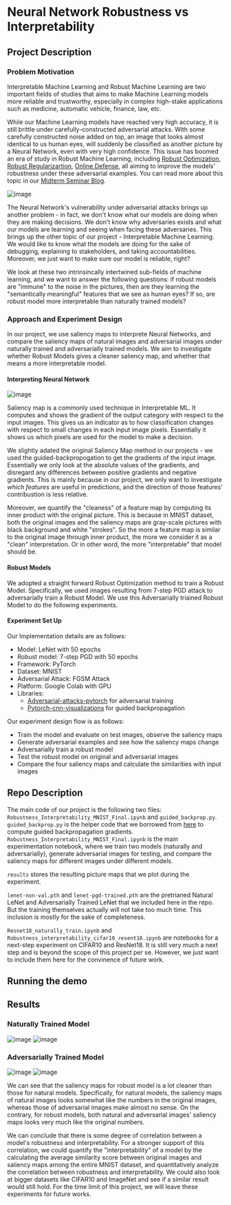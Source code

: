 # Neural Network Robustness vs Interpretability
## Project Description
### Problem Motivation
Interpretable Machine Learning and Robust Machine Learning are two important fields of studies that aims to make Machine Learning models more reliable and trustworthy, especially in complex high-stake applications such as medicine, automatic vehicle, finance, law, etc. 

While our Machine Learning models have reached very high accuracy, it is still brittle under carefully-constructed adversarial attacks. With some carefully constructed noise added on top, an image that looks almost identical to us human eyes, will suddenly be classified as another picture by a Neural Network, even with very high confidence. This issue has boomed an era of study in Robust Machine Learning, including [Robust Optimization](https://arxiv.org/pdf/1706.06083.pdf), [Robust Regularizartion](https://arxiv.org/abs/1807.10272),  [Online Defense](https://arxiv.org/abs/2103.14222), all aiming to improve the models' robustness under these adversarial examples. You can read more about this topic in our [Midterm Seminar Blog](https://medium.com/@zixi-wang/comparing-adversarial-attacks-and-defenses-vision-vs-speech-5e2e0f9f753b).

![image](https://user-images.githubusercontent.com/59561588/146614009-dc0914f5-b52a-4e82-9067-8d0c89902ec1.png)

The Neural Network's vulnerability under adversarial attacks brings up another problem - in fact, we don't know what our models are doing when they are making decisions. We don't know why adversaries exists and what our models are learning and seeing when facing these adversaries. This brings up the other topic of our project - Interpretable Machine Learning. We would like to know what the models are doing for the sake of debugging, explaining to stakeholders, and taking accountabilities. Moreover, we just want to make sure our model is reliable, right?

We look at these two intrinsincally intertwined sub-fields of machine learning, and we want to answer the following questions: if robust models are "immune" to the noise in the pictures, then are they learning the "semantically meaningful" features that we see as human eyes? If so, are robust model more interpretable than naturally trained models?
### Approach and Experiment Design
In our project, we use saliency maps to interprete Neural Networks, and compare the saliency maps of natural images and adversarial images under naturally trained and adversarially trained models. We aim to investigate whether Robust Models gives a cleaner saliency map, and whether that means a more interpretable model.
#### Interpreting Neural Network
![image](https://user-images.githubusercontent.com/59561588/146616863-67730e9e-0d61-45e7-8139-975587fdd6e9.png)

Saliency map is a commonly used technique in Interpretable ML. It computes and shows the gradient of the output category with respect to the input images. This gives us an indicator as to how classification changes with respect to small changes in each input image pixels. Essentially it shows us which pixels are used for the model to make a decision. 

We slightly adated the original Saliency Map method in our projects - we used the guided-backpropogation to get the gradients of the input image. Essentially we only look at the absolute values of the gradients, and disregard any differences between positive gradients and negative gradients. This is mainly because in our project, we only want to investigate *which features* are useful in predictions, and the direction of those features' contribustion is less relative.

Moreover, we quantify the "cleaness" of a feature map by computing its inner product with the original picture. This is because in MNIST dataset, both the original images and the saliency maps are gray-scale pictures with black background and white "strokes". So the more a feature map is similar to the original image through inner product, the more we consider it as a "clean" interpretation. Or in other word, the more "interpretable" that model should be.
#### Robust Models
We adopted a straight forward Robust Optimization method to train a Robust Model. Specifically, we used images resulting from 7-step PGD attack to adversarially train a Robust Model. We use this Adversarially triained Robust Model to do the following experiments.
#### Experiment Set Up
Our Implementation details are as follows:
* Model: LeNet with 50 epochs
* Robust model: 7-step PGD with 50 epochs
* Framework: PyTorch
* Dataset: MNIST
* Adversarial Attack: FGSM Attack
* Platform: Google Colab with GPU
* Libraries: 
  * [Adversarial-attacks-pytorch](https://github.com/Harry24k/adversarial-attacks-pytorch) for adversarial training
  * [Pytorch-cnn-visualizations](https://github.com/utkuozbulak/pytorch-cnn-visualizations) for guided backpropagation

Our experiment design flow is as follows:
* Train the model and evaluate on test images, observe the saliency maps
* Generate adversarial examples and see how the saliency maps change
* Adversarially train a robust model
* Test the robust model on original and adversarial images
* Compare the four saliency maps and calculate the similarities with input images


## Repo Description
The main code of our project is the following two files: `Robustness_Interpretability_MNIST_Final.ipynb` and `guided_backprop.py`. `guided_backprop.py` is the helper code that we borrowed from [here](https://github.com/utkuozbulak/pytorch-cnn-visualizations) to compute guided backpropagation gradients. `Robustness_Interpretability_MNIST_Final.ipynb` is the main experimentation notebook, where we train two models (naturally and adversarially), generate adversarial images for testing, and compare the saliency maps for different images under different models.

`results` stores the resulting picture maps that we plot during the experiment.

`lenet-non-val.pth` and `lenet-pgd-trained.pth` are the pretrianed Natural LeNet and Adversarially Trained LeNet that we included here in the repo. But the training themselves actually will not take too much time. This inclusion is mostly for the sake of completeness.

`Resnet18_naturally_train.ipynb` and `Robustness_interpretability_cifar10_resent18.ipynb` are notebooks for a next-step experiment on CIFAR10 and ResNet18. It is still very much a next step and is beyond the scope of this project per se. However, we just want to include them here for the convinence of future work.

## Running the demo
## Results
### Naturally Trained Model
![image](https://user-images.githubusercontent.com/59561588/146620884-b86df0bf-c82e-4b4b-ad1e-59cc6bb83100.png)
![image](https://user-images.githubusercontent.com/59561588/146621757-0bee7b2f-4d14-4fd4-bba8-7bb43de1ffb8.png)


### Adversarially Trained Model
![image](https://user-images.githubusercontent.com/59561588/146620871-c7ba5057-ee5b-4690-91f3-c62ab27086a0.png)
![image](https://user-images.githubusercontent.com/59561588/146621764-168d6a83-fabe-4d39-b88d-a04f97c68aa6.png)


We can see that the saliency maps for robust model is a lot cleaner than those for natural models. Specifically, for natural models, the saliency maps of natural images looks somewhat like the numbers in the original images, whereas those of adversarial images make almost no sense. On the contrary, for robust models, both natural and adversarial images' saliency maps looks very much like the original numbers. 

We can conclude that there is some degree of correlation between a model's robustness and interpretability. For a stronger support of this correlation, we could quantify the "interpretability" of a model by the calculating the average similarity score between original images and saliency maps among the entire MNIST dataset, and quantitatively analyze the correlation between robustness and interpretability. We could also look at bigger datasets like CIFAR10 and ImageNet and see if a similar result would still hold. For the time limit of this project, we will leave these experiments for future works. 
